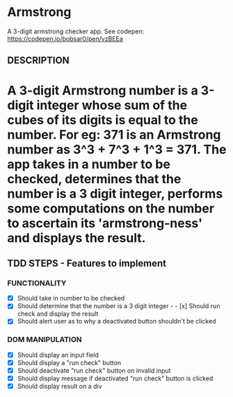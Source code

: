# Armstrong
A 3-digit armstrong checker app. See codepen: https://codepen.io/bobsar0/pen/vzBEEa

## DESCRIPTION
A 3-digit Armstrong number is a 3-digit integer whose sum of the cubes of its digits is equal to the number. For eg: 371 is an Armstrong number as 3^3 + 7^3 + 1^3 = 371. The app takes in a number to be checked, determines that the number is a 3 digit integer, performs some computations on the number to ascertain its 'armstrong-ness' and displays the result.
=======

## TDD STEPS - Features to implement

### FUNCTIONALITY
- [x] Should take in number to be checked                                             
- [x] Should determine that the number is a 3 digit integer                     - - [x] Should run check and display the result                                  
- [x] Should alert user as to why a deactivated button shouldn't be clicked    

### DOM MANIPULATION
- [x] Should display an input field 
- [x] Should display a "run check" button 
- [x] Should deactivate "run check" button on invalid input 
- [x] Should display message if deactivated "run check" button is clicked 
- [x] Should display result on a div 
